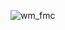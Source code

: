 ![wm_fmc](https://user-images.githubusercontent.com/40073656/46116706-1b7af480-c199-11e8-8998-be74165d19cb.jpg)
